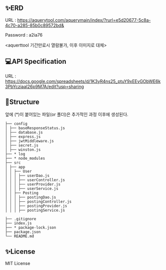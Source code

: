 ## ✨ERD 
URL : https://aquerytool.com/aquerymain/index/?rurl=e5d20677-5c8a-4c70-a285-85b0c89572bd&

Password : a2ia76

<aquerttool 기간만료시 열람불가, 이후 이미지로 대체>

## 💻API Specification 

URL : https://docs.google.com/spreadsheets/d/1K3yR4ns25_ptuY9xEEvGObWE6k3PbYcziaaI26p9M7A/edit?usp=sharing

## 📁Structure
앞에 (*)이 붙어있는 파일(or 폴더)은 추가적인 과정 이후에 생성된다.
```
├── config
│ ├── baseResponseStatus.js
│ ├── database.js
│ ├── express.js
│ ├── jwtMiddleware.js
│ ├── secret.js
│ ├── winston.js
├── * log
├── * node_modules
├── src
│ ├── app
│ │ ├── User
│ │ │ ├── userDao.js
│ │ │ ├── userController.js
│ │ │ ├── userProvider.js
│ │ │ ├── userService.js
│ │ ├── Posting
│ │ │ ├── postingDao.js
│ │ │ ├── postingController.js
│ │ │ ├── postingProvider.js
│ │ │ ├── postingService.js

├── .gitignore
├── index.js
├── * package-lock.json
├── package.json
└── README.md
```
## ✨License
MIT License
